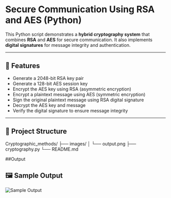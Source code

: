 # Secure Communication Using RSA and AES (Python)

This Python script demonstrates a **hybrid cryptography system** that combines **RSA** and **AES** for secure communication. It also implements **digital signatures** for message integrity and authentication.

---

## 🔐 Features

- Generate a 2048-bit RSA key pair
- Generate a 128-bit AES session key
- Encrypt the AES key using RSA (asymmetric encryption)
- Encrypt a plaintext message using AES (symmetric encryption)
- Sign the original plaintext message using RSA digital signature
- Decrypt the AES key and message
- Verify the digital signature to ensure message integrity

---

## 📁 Project Structure

Cryptographic_methods/
├── images/
│   └── output.png
├── cryptography.py
└── README.md

##Output
## 🖼️ Sample Output

![Sample Output](images/Output.png)

